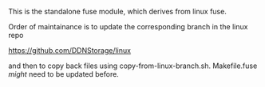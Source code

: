 This is the standalone fuse module, which derives from linux fuse.

Order of maintainance is to update the corresponding branch in the
linux repo

https://github.com/DDNStorage/linux

and then to copy back files using copy-from-linux-branch.sh.
Makefile.fuse _might_ need to be updated before.
